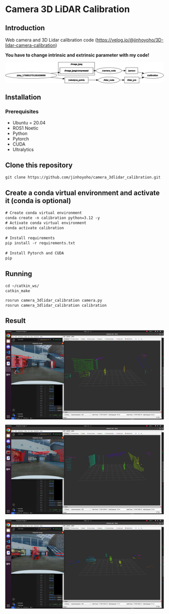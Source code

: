 # Camera 3D LiDAR Calibration

## Introduction

Web camera and 3D Lidar calibration code
(https://velog.io/@jinhoyoho/3D-lidar-camera-calibration)

**You have to change intrinsic and extrinsic parameter with my code!**

![rqt_graph](./jpg/rqt_graph.png)

## Installation

### Prerequisites

- Ubuntu = 20.04
- ROS1 Noetic
- Python
- Pytorch
- CUDA
- Ultralytics

## Clone this repository

```Shell
git clone https://github.com/jinhoyoho/camera_3dlidar_calibration.git
```

## Create a conda virtual environment and activate it (conda is optional)

```Shell
# Create conda virtual environment
conda create -n calibration python=3.12 -y
# Activate conda virtual environment
conda activate calibration

# Install requirements
pip install -r requirements.txt

# Install Pytorch and CUDA
pip

```

## Running

```Shell
cd ~/catkin_ws/
catkin_make
```

```Shell
rosrun camera_3dlidar_calibration camera.py
rosrun camera_3dlidar_calibration calibration
```

## Result

![result1](./jpg/result1.png)

![result1](./jpg/result2.png)

![result1](./jpg/result3.png)
